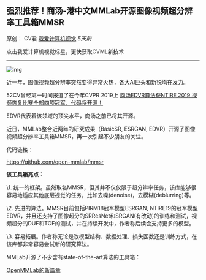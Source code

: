 ## 强烈推荐！商汤-港中文MMLab开源图像视频超分辨率工具箱MMSR

原创： CV君 [我爱计算机视觉](javascript:void(0);) *5天前*

点击我爱计算机视觉标星，更快获取CVML新技术

------



![img](https://mmbiz.qpic.cn/mmbiz_png/BJbRvwibeSTvB3yhCnvsROG2dSrRmh9CXSsd4d5nOIOQdRFS5OSH0qrrClGr4yO6dknZfgGjoAyNrdNGK8Wk3KA/640?wx_fmt=png&tp=webp&wxfrom=5&wx_lazy=1&wx_co=1)



近一年，图像视频超分辨率突然变得异常火热，各大AI巨头和新锐均在发力。



52CV曾经第一时间报道了在今年CVPR 2019上 [商汤EDVR算法获NTIRE 2019 视频恢复比赛全部四项冠军，代码将开源！](http://mp.weixin.qq.com/s?__biz=MzIwMTE1NjQxMQ==&mid=2247486964&idx=1&sn=b3a2c61bc518944547f6d46ed8787b37&chksm=96f37fa0a184f6b6e317b89d159a05da09b9f283dd18dd3e8945655965e34ba3a0d2256810af&scene=21#wechat_redirect)



EDVR代表着该领域的顶尖水平，商汤之前已将其开源。



近日，MMLab整合近两年的研究成果（BasicSR, ESRGAN,  EDVR）开源了图像视频超分辨率工具箱MMSR，再一次引起不少朋友的关注。





代码链接：

https://github.com/open-mmlab/mmsr



**该工具箱亮点：**



\1. 统一的框架。虽然取名MMSR，但其并不仅仅限于超分辨率任务，该库能够很容易地适应其他底层视觉的任务，比如去噪(denoise)，去模糊(deblurring)等。



\2. 先进的算法。MMSR目前包括PIRM18冠军模型ESRGAN, NTIRE19的冠军模型EDVR，并且还支持了图像超分的SRResNet和SRGAN(有改动)的训练和测试，视频超分的DUF和TOF的测试，并在持续开发中，作者称后续会支持更多的模型。



\3. 容易拓展。作者称无论是改模型结构、数据处理、损失函数还是训练方式，在该库都非常容易尝试新的研究算法。



MMLab开源了不少含有state-of-the-art算法的工具箱：

[OpenMMLab的新篇章](http://mp.weixin.qq.com/s?__biz=MzIwMTE1NjQxMQ==&mid=2247487339&idx=3&sn=d46a15c5aded6b2307f9c070a3a2fb28&chksm=96f37d3fa184f42901188e6651ac3cebe96eeb22882bb6a96f632af8308717874c2eda6b2dc6&scene=21#wechat_redirect)


  